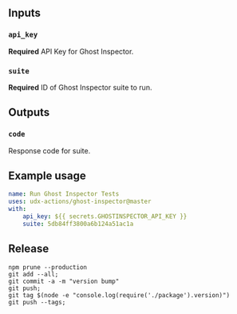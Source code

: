 
## Inputs

### `api_key`

**Required** API Key for Ghost Inspector.

### `suite`

**Required** ID of Ghost Inspector suite to run.

## Outputs

### `code`

Response code for suite.

## Example usage

```yaml
name: Run Ghost Inspector Tests
uses: udx-actions/ghost-inspector@master
with:
    api_key: ${{ secrets.GHOSTINSPECTOR_API_KEY }}
    suite: 5db84ff3800a6b124a51ac1a
```

## Release

```
npm prune --production
git add --all;
git commit -a -m "version bump"
git push;
git tag $(node -e "console.log(require('./package').version)")
git push --tags;
```